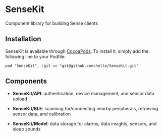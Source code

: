# SenseKit

Component library for building Sense clients

## Installation

SenseKit is available through [CocoaPods](http://cocoapods.org). To install
it, simply add the following line to your Podfile:

    pod "SenseKit", :git => "git@github.com:hello/SenseKit.git"
    

## Components

* __SenseKit/API__: authentication, device management, and sensor data upload

* __SenseKit/BLE__: scanning for/connecting nearby peripherals, retrieving sensor data, and calibration

* __SenseKit/Model__: data storage for alarms, data insights, sensors, and sleep sounds
